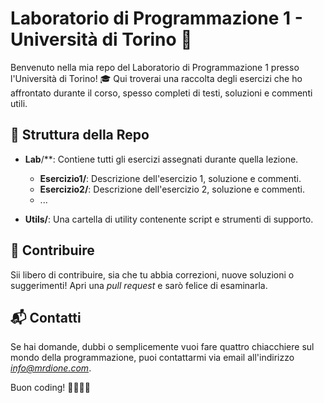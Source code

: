 # Laboratorio di Programmazione 1 - Università di Torino 🚀

Benvenuto nella mia repo del Laboratorio di Programmazione 1 presso l'Università di Torino! 🎓 
Qui troverai una raccolta degli esercizi che ho affrontato durante il corso, spesso completi di testi, soluzioni e commenti utili.

## 📂 Struttura della Repo

- **Lab**/**: Contiene tutti gli esercizi assegnati durante quella lezione.
  - **Esercizio1/**: Descrizione dell'esercizio 1, soluzione e commenti.
  - **Esercizio2/**: Descrizione dell'esercizio 2, soluzione e commenti.
  - ...

- **Utils/**: Una cartella di utility contenente script e strumenti di supporto.



## 🤝 Contribuire

Sii libero di contribuire, sia che tu abbia correzioni, nuove soluzioni o suggerimenti! Apri una *pull request* e sarò felice di esaminarla.

## 📬 Contatti

Se hai domande, dubbi o semplicemente vuoi fare quattro chiacchiere sul mondo della programmazione, puoi contattarmi via email all'indirizzo *info@mrdione.com*.

Buon coding! 👩‍💻👨‍💻

